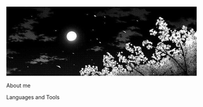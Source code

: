 ![Header](https://github.com/Ekzime/Ekzime/blob/main/assets/7ebfa6019cd7901d143aac632467e7a7.jpg)

About me

Languages and Tools